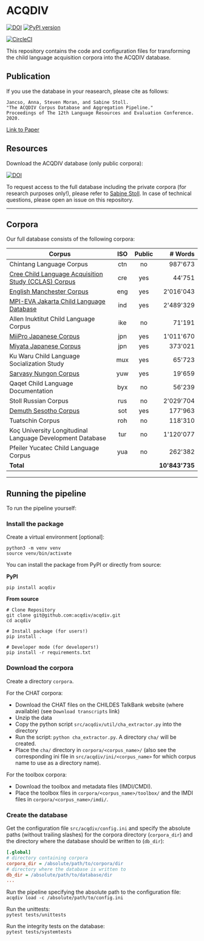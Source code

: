 # ACQDIV
[![DOI](https://zenodo.org/badge/DOI/10.5281/zenodo.3558643.svg)](https://doi.org/10.5281/zenodo.3558643)
[![PyPI version](https://badge.fury.io/py/acqdiv.svg)](https://badge.fury.io/py/acqdiv)

[![CircleCI](https://circleci.com/gh/acqdiv/acqdiv.svg?style=svg)](https://circleci.com/gh/acqdiv/acqdiv)

This repository contains the code and configuration files for transforming 
the child language acquisition corpora into the ACQDIV database.

## Publication
If you use the database in your reasearch, please cite as follows:  
```
Jancso, Anna, Steven Moran, and Sabine Stoll.
"The ACQDIV Corpus Database and Aggregation Pipeline."
Proceedings of The 12th Language Resources and Evaluation Conference. 2020.
```
[Link to Paper](http://www.lrec-conf.org/proceedings/lrec2020/pdf/2020.lrec-1.20.pdf)


## Resources

Download the ACQDIV database (only public corpora):

[![DOI](https://zenodo.org/badge/DOI/10.5281/zenodo.3558641.svg)](https://doi.org/10.5281/zenodo.3558641)

To request access to the full database including the private corpora (for
research purposes only!), 
please refer to 
[Sabine Stoll](https://www.psycholinguistics.uzh.ch/en/stoll.html).
In case of technical questions, please open an issue on this repository.

--------------

## Corpora

Our full database consists of the following corpora:

| Corpus                                                                                                                    | ISO | Public | # Words   | 
|---------------------------------------------------------------------------------------------------------------------------|:---:|:------:|---------:| 
| Chintang Language Corpus                                                                                                  | ctn | no     | 987'673   | 
| [Cree Child Language Acquisition Study (CCLAS) Corpus](https://phonbank.talkbank.org/access/Other/Cree/CCLAS.html)        | cre | yes    | 44'751    | 
| [English Manchester Corpus](https://childes.talkbank.org/access/Eng-UK/Manchester.html)                                   | eng | yes    | 2'016'043  | 
| [MPI-EVA Jakarta Child Language Database](https://archive.mpi.nl/islandora/object/lat%253A1839_00_0000_0000_0022_6164_B)  | ind | yes    | 2'489'329  | 
| Allen Inuktitut Child Language Corpus                                                                                     | ike | no     | 71'191    | 
| [MiiPro Japanese Corpus](https://childes.talkbank.org/access/Japanese/MiiPro.html)                                        | jpn | yes    | 1'011'670  | 
| [Miyata Japanese Corpus](https://childes.talkbank.org/access/Japanese/Miyata.html)                                        | jpn | yes    | 373'021   | 
| Ku Waru Child Language Socialization Study                                                                                | mux | yes    | 65'723    | 
| [Sarvasy Nungon Corpus](https://childes.talkbank.org/access/Other/Nungon/Sarvasy.html)                                    | yuw | yes    | 19'659    | 
| Qaqet Child Language Documentation                                                                                        | byx | no     | 56'239    | 
| Stoll Russian Corpus                                                                                                      | rus | no     | 2'029'704  | 
| [Demuth Sesotho Corpus](https://childes.talkbank.org/access/Other/Sesotho/Demuth.html)                                    | sot | yes    | 177'963   | 
| Tuatschin Corpus                                                                                                          | roh | no     | 118'310   | 
| Koç University Longitudinal Language Development Database                                                                 | tur | no     | 1'120'077  | 
| Pfeiler Yucatec Child Language Corpus                                                                                     | yua | no     | 262'382   | 
| **Total**                                                                                                                 |     |        | **10'843'735** |

--------------

## Running the pipeline

To run the pipeline yourself:

### Install the package

Create a virtual environment [optional]:

```shell script
python3 -m venv venv
source venv/bin/activate
```

You can install the package from PyPI or directly from source:

**PyPI**

`pip install acqdiv`

**From source**

```shell script
# Clone Repository
git clone git@github.com:acqdiv/acqdiv.git
cd acqdiv

# Install package (for users!)
pip install .

# Developer mode (for developers!)
pip install -r requirements.txt
```

### Download the corpora

Create a directory `corpora`.

For the CHAT corpora:
* Download the CHAT files on the CHILDES TalkBank website (where available)
(see `Download transcripts` link)
* Unzip the data
* Copy the python script `src/acqdiv/util/cha_extractor.py` into the directory
* Run the script: `python cha_extractor.py`. A directory `cha/` will be created.
* Place the `cha/` directory in `corpora/<corpus_name>/` (also 
see the corresponding ini file in `src/acqdiv/ini/<corpus_name>` for which
corpus name to use as a directory name).

For the toolbox corpora:
* Download the toolbox and metadata files (IMDI/CMDI).
* Place the toolbox files in `corpora/<corpus_name>/toolbox/`
and the IMDI files in `corpora/<corpus_name>/imdi/`.

### Create the database

Get the configuration file `src/acqdiv/config.ini` and specify the absolute
paths (without trailing slashes) for the corpora directory (`corpora_dir`) and 
the directory where the database should be written to (`db_dir`):
```ini
[.global]
# directory containing corpora
corpora_dir = /absolute/path/to/corpora/dir
# directory where the database is written to
db_dir = /absolute/path/to/database/dir
...
```

Run the pipeline specifying the absolute path to the configuration file:  
`acqdiv load -c /absolute/path/to/config.ini`

Run the unittests:  
`pytest tests/unittests`  

Run the integrity tests on the database:  
`pytest tests/systemtests`

